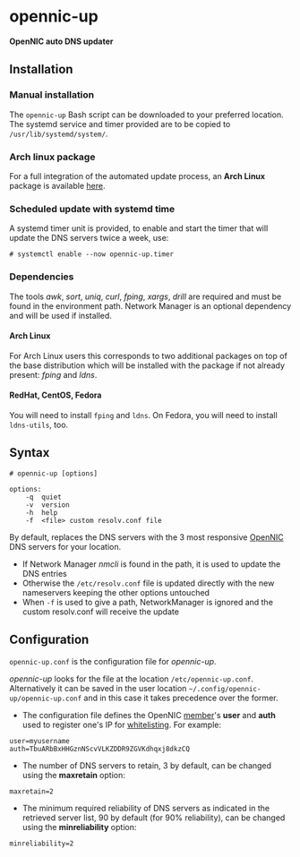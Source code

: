 # opennic-up

**OpenNIC auto DNS updater**

## Installation
### Manual installation
The `opennic-up` Bash script can be downloaded to your preferred location.
The systemd service and timer provided are to be copied to `/usr/lib/systemd/system/`.

### Arch linux package
For a full integration of the automated update process, an **Arch Linux** package is available [here][1].

### Scheduled update with systemd time
A systemd timer unit is provided, to enable and start the timer that will update the DNS servers twice a week, use:
```
# systemctl enable --now opennic-up.timer
```
### Dependencies
The tools *awk*, *sort*, *uniq*, *curl*, *fping*, *xargs*, *drill* are required and must be found in the environment path.
Network Manager is an optional dependency and will be used if installed.

#### Arch Linux
For Arch Linux users this corresponds to two additional packages on top of the base distribution which will be installed with the package if not already present: *fping* and *ldns*.

#### RedHat, CentOS, Fedora
You will need to install `fping` and `ldns`. On Fedora, you will need to install `ldns-utils`, too.

## Syntax

`# opennic-up [options]`
```
options:
    -q  quiet
    -v  version
    -h  help
    -f  <file> custom resolv.conf file
```

By default, replaces the DNS servers with the 3 most responsive [OpenNIC][0] DNS servers for your location.

* If Network Manager *nmcli* is found in the path, it is used to update the DNS entries
* Otherwise the `/etc/resolv.conf` file is updated directly with the new nameservers keeping the other options untouched
* When `-f` is used to give a path, NetworkManager is ignored and the custom resolv.conf will receive the update

## Configuration

`opennic-up.conf` is the configuration file for *opennic-up*.

*opennic-up* looks for the file at the location `/etc/opennic-up.conf`. Alternatively it can be saved in the user location `~/.config/opennic-up/opennic-up.conf` and in this case it takes precedence over the former.

* The configuration file defines the OpenNIC [member][3]'s **user** and **auth** used to register one's IP for [whitelisting][4]. For example:
```
user=myusername
auth=TbuARbBxHHGznNScvVLKZDDR9ZGVKdhqxj8dkzCQ
```
* The number of DNS servers to retain, 3 by default, can be changed using the **maxretain** option:
```
maxretain=2
```
* The minimum required reliability of DNS servers as indicated in the retrieved server list, 90 by default (for 90% reliability), can be changed using the **minreliability** option:
```
minreliability=2
```
[0]: https://www.opennicproject.org/
[1]: https://aur.archlinux.org/packages/opennic-up
[3]: https://www.opennicproject.org/members/
[4]: https://wiki.opennic.org/api/whitelist
